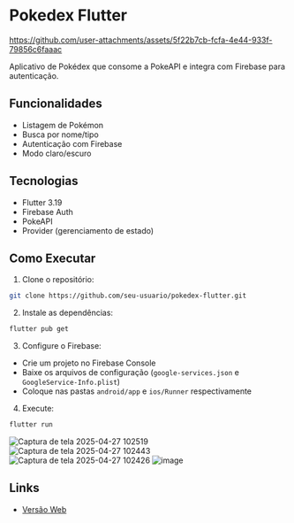 # Pokedex Flutter
 
 
 
 https://github.com/user-attachments/assets/5f22b7cb-fcfa-4e44-933f-79856c6faaac
 
 
 
 Aplicativo de Pokédex que consome a PokeAPI e integra com Firebase para autenticação.
 
 ## Funcionalidades
 - Listagem de Pokémon
 - Busca por nome/tipo
 - Autenticação com Firebase
 - Modo claro/escuro
 
 ## Tecnologias
 - Flutter 3.19
 - Firebase Auth
 - PokeAPI
 - Provider (gerenciamento de estado)
 
 ## Como Executar
 
 1. Clone o repositório:
 ```bash
 git clone https://github.com/seu-usuario/pokedex-flutter.git
 ```
 
 2. Instale as dependências:
 ```bash
 flutter pub get
 ```
 
 3. Configure o Firebase:
 - Crie um projeto no Firebase Console
 - Baixe os arquivos de configuração (`google-services.json` e `GoogleService-Info.plist`)
 - Coloque nas pastas `android/app` e `ios/Runner` respectivamente
 
 4. Execute:
 ```bash
 flutter run
 ```
 
 ![Captura de tela 2025-04-27 102519](https://github.com/user-attachments/assets/85163d41-921a-441f-a350-b3af38ba97e3)
 ![Captura de tela 2025-04-27 102443](https://github.com/user-attachments/assets/2a18f39e-fed5-45ce-822b-bae6b9b89ae3)
 ![Captura de tela 2025-04-27 102426](https://github.com/user-attachments/assets/e7dae439-07d3-49b2-9f63-1e065efa1561)
 ![image](https://github.com/user-attachments/assets/f1aab502-b2ea-445c-90e3-5094ac49199c)
 
 
 ## Links
 - [Versão Web](https://preview.flutlab.io/felipe_battarra/pokedex/)
